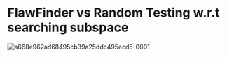 # FlawFinder vs Random Testing w.r.t searching subspace
![a668e962ad68495cb39a25ddc495ecd5-0001](https://user-images.githubusercontent.com/82484800/130007112-b5486b4f-e138-4113-b1d9-5c7a6cea6882.jpg)

<!-- ![58e992ccc47b427595bd5b30ec389048-0001](https://user-images.githubusercontent.com/82484800/130006483-b86ec0a6-24a5-4a86-b569-a9a6f56eafd6.jpg) -->


<!-- <table>
<thead>
  <tr>
    <th rowspan="3">ID</th>
    <th rowspan="3">Root Cause</th>
    <th colspan="8">FLAWFINDER</th>
    <th colspan="8">Random</th>
  </tr>
  <tr>
    <td colspan="2">Original (base)</td>
    <td colspan="2">sub lv1 (100%)</td>
    <td colspan="2">sub lv2 (200%)</td>
    <td colspan="2">sub lv3 (300%)</td>
    <td colspan="2">Original (infinite)</td>
    <td colspan="2">sub lv1 (100%)</td>
    <td colspan="2">sub lv2 (200%)</td>
    <td colspan="2">sub lv3 (300%)</td>
  </tr>
  <tr>
    <td># of Exec</td>
    <td>Uniq.</td>
    <td># of Exec</td>
    <td>Uniq.</td>
    <td># of Exec</td>
    <td>Uniq.</td>
    <td># of Exec</td>
    <td>Uniq.</td>
    <td># of Exec</td>
    <td>Uniq.</td>
    <td># of Exec</td>
    <td>Uniq.</td>
    <td># of Exec</td>
    <td>Uniq.</td>
    <td># of Exec</td>
    <td>Uniq.</td>
  </tr>
</thead>
<tbody>
  <tr>
    <td rowspan="15">A1</td>
    <td>Crash between victim drones</td>
    <td>273</td>
    <td>9</td>
    <td>280</td>
    <td>9</td>
    <td>271</td>
    <td>9</td>
    <td>267</td>
    <td>9</td>
    <td>150</td>
    <td>6</td>
    <td>238</td>
    <td>8</td>
    <td>248</td>
    <td>8</td>
    <td>139</td>
    <td>3</td>
  </tr>
  <tr>
    <td>C1-1</td>
    <td>86</td>
    <td>4</td>
    <td>79</td>
    <td>4</td>
    <td>85</td>
    <td>4</td>
    <td>87</td>
    <td>4</td>
    <td>41</td>
    <td>4</td>
    <td>77</td>
    <td>4</td>
    <td>81</td>
    <td>4</td>
    <td>27</td>
    <td>1</td>
  </tr>
  <tr>
    <td>C1-2</td>
    <td>176</td>
    <td>4</td>
    <td>191</td>
    <td>4</td>
    <td>168</td>
    <td>4</td>
    <td>170</td>
    <td>4</td>
    <td>109</td>
    <td>2</td>
    <td>156</td>
    <td>3</td>
    <td>167</td>
    <td>4</td>
    <td>112</td>
    <td>2</td>
  </tr>
  <tr>
    <td>C1-3</td>
    <td>11</td>
    <td>1</td>
    <td>10</td>
    <td>1</td>
    <td>18</td>
    <td>1</td>
    <td>11</td>
    <td>1</td>
    <td>0</td>
    <td>0</td>
    <td>5</td>
    <td>1</td>
    <td>0</td>
    <td>0</td>
    <td>0</td>
    <td>0</td>
  </tr>
  <tr>
    <td>Crash into external objects</td>
    <td>435</td>
    <td>8</td>
    <td>424</td>
    <td>8</td>
    <td>432</td>
    <td>8</td>
    <td>421</td>
    <td>8</td>
    <td>393</td>
    <td>6</td>
    <td>435</td>
    <td>7</td>
    <td>412</td>
    <td>6</td>
    <td>390</td>
    <td>7</td>
  </tr>
  <tr>
    <td>C1-1</td>
    <td>88</td>
    <td>3</td>
    <td>99</td>
    <td>3</td>
    <td>85</td>
    <td>3</td>
    <td>87</td>
    <td>3</td>
    <td>81</td>
    <td>3</td>
    <td>77</td>
    <td>3</td>
    <td>61</td>
    <td>3</td>
    <td>79</td>
    <td>3</td>
  </tr>
  <tr>
    <td>C1-2</td>
    <td>326</td>
    <td>3</td>
    <td>304</td>
    <td>3</td>
    <td>315</td>
    <td>3</td>
    <td>311</td>
    <td>3</td>
    <td>312</td>
    <td>3</td>
    <td>355</td>
    <td>3</td>
    <td>351</td>
    <td>3</td>
    <td>303</td>
    <td>3</td>
  </tr>
  <tr>
    <td>C1-3</td>
    <td>3</td>
    <td>1</td>
    <td>1</td>
    <td>1</td>
    <td>11</td>
    <td>1</td>
    <td>5</td>
    <td>1</td>
    <td>0</td>
    <td>0</td>
    <td>0</td>
    <td>0</td>
    <td>0</td>
    <td>0</td>
    <td>0</td>
    <td>0</td>
  </tr>
  <tr>
    <td>C1-4</td>
    <td>18</td>
    <td>1</td>
    <td>20</td>
    <td>1</td>
    <td>21</td>
    <td>1</td>
    <td>18</td>
    <td>1</td>
    <td>0</td>
    <td>0</td>
    <td>3</td>
    <td>1</td>
    <td>0</td>
    <td>0</td>
    <td>8</td>
    <td>1</td>
  </tr>
  <tr>
    <td>Suspended progress</td>
    <td>671</td>
    <td>2</td>
    <td>654</td>
    <td>2</td>
    <td>652</td>
    <td>2</td>
    <td>641</td>
    <td>2</td>
    <td>586</td>
    <td>2</td>
    <td>743</td>
    <td>2</td>
    <td>698</td>
    <td>2</td>
    <td>607</td>
    <td>2</td>
  </tr>
  <tr>
    <td>C1-5</td>
    <td>242</td>
    <td>1</td>
    <td>223</td>
    <td>1</td>
    <td>238</td>
    <td>1</td>
    <td>233</td>
    <td>1</td>
    <td>177</td>
    <td>1</td>
    <td>295</td>
    <td>1</td>
    <td>231</td>
    <td>1</td>
    <td>188</td>
    <td>1</td>
  </tr>
  <tr>
    <td>C1-6</td>
    <td>429</td>
    <td>1</td>
    <td>431</td>
    <td>1</td>
    <td>415</td>
    <td>1</td>
    <td>409</td>
    <td>1</td>
    <td>409</td>
    <td>1</td>
    <td>448</td>
    <td>1</td>
    <td>467</td>
    <td>1</td>
    <td>419</td>
    <td>1</td>
  </tr>
  <tr>
    <td>Slow progress</td>
    <td>173</td>
    <td>1</td>
    <td>169</td>
    <td>1</td>
    <td>172</td>
    <td>1</td>
    <td>173</td>
    <td>1</td>
    <td>153</td>
    <td>1</td>
    <td>177</td>
    <td>1</td>
    <td>168</td>
    <td>1</td>
    <td>127</td>
    <td>1</td>
  </tr>
  <tr>
    <td>C1-6</td>
    <td>173</td>
    <td>1</td>
    <td>169</td>
    <td>1</td>
    <td>172</td>
    <td>1</td>
    <td>173</td>
    <td>1</td>
    <td>153</td>
    <td>1</td>
    <td>177</td>
    <td>1</td>
    <td>168</td>
    <td>1</td>
    <td>127</td>
    <td>1</td>
  </tr>
  <tr>
    <td>total</td>
    <td>1554/1724</td>
    <td>20</td>
    <td>1527/1766</td>
    <td>20</td>
    <td>1527/1764</td>
    <td>20</td>
    <td>1502/1743</td>
    <td>20</td>
    <td>1282/1702</td>
    <td>15</td>
    <td>1593/1711</td>
    <td>18</td>
    <td>1526/1691</td>
    <td>17</td>
    <td>1263/1681</td>
    <td>13</td>
  </tr>
  <tr>
    <td rowspan="8">A2</td>
    <td>Crash between victim drones</td>
    <td>28</td>
    <td>3</td>
    <td>22</td>
    <td>3</td>
    <td>28</td>
    <td>3</td>
    <td>29</td>
    <td>3</td>
    <td>13</td>
    <td>1</td>
    <td>31</td>
    <td>2</td>
    <td>12</td>
    <td>1</td>
    <td>17</td>
    <td>1</td>
  </tr>
  <tr>
    <td>C2-1</td>
    <td>28</td>
    <td>3</td>
    <td>22</td>
    <td>3</td>
    <td>28</td>
    <td>3</td>
    <td>29</td>
    <td>3</td>
    <td>13</td>
    <td>1</td>
    <td>31</td>
    <td>2</td>
    <td>12</td>
    <td>1</td>
    <td>17</td>
    <td>1</td>
  </tr>
  <tr>
    <td>Suspended progress</td>
    <td>119</td>
    <td>1</td>
    <td>110</td>
    <td>1</td>
    <td>116</td>
    <td>1</td>
    <td>117</td>
    <td>1</td>
    <td>91</td>
    <td>1</td>
    <td>132</td>
    <td>1</td>
    <td>112</td>
    <td>1</td>
    <td>109</td>
    <td>1</td>
  </tr>
  <tr>
    <td>C2-2</td>
    <td>119</td>
    <td>1</td>
    <td>110</td>
    <td>1</td>
    <td>116</td>
    <td>1</td>
    <td>117</td>
    <td>1</td>
    <td>91</td>
    <td>1</td>
    <td>132</td>
    <td>1</td>
    <td>112</td>
    <td>1</td>
    <td>109</td>
    <td>1</td>
  </tr>
  <tr>
    <td>Slow progress</td>
    <td>608</td>
    <td>4</td>
    <td>572</td>
    <td>4</td>
    <td>593</td>
    <td>4</td>
    <td>579</td>
    <td>4</td>
    <td>449</td>
    <td>4</td>
    <td>610</td>
    <td>4</td>
    <td>577</td>
    <td>4</td>
    <td>453</td>
    <td>4</td>
  </tr>
  <tr>
    <td>C2-3</td>
    <td>586</td>
    <td>3</td>
    <td>551</td>
    <td>3</td>
    <td>577</td>
    <td>3</td>
    <td>569</td>
    <td>3</td>
    <td>434</td>
    <td>3</td>
    <td>591</td>
    <td>3</td>
    <td>553</td>
    <td>3</td>
    <td>442</td>
    <td>3</td>
  </tr>
  <tr>
    <td>C2-4</td>
    <td>22</td>
    <td>1</td>
    <td>21</td>
    <td>1</td>
    <td>16</td>
    <td>1</td>
    <td>10</td>
    <td>1</td>
    <td>15</td>
    <td>1</td>
    <td>19</td>
    <td>1</td>
    <td>24</td>
    <td>1</td>
    <td>11</td>
    <td>1</td>
  </tr>
  <tr>
    <td>total</td>
    <td>755/990</td>
    <td>8</td>
    <td>704/981</td>
    <td>8</td>
    <td>737/977</td>
    <td>8</td>
    <td>725/983</td>
    <td>8</td>
    <td>621/981</td>
    <td>6</td>
    <td>773/977</td>
    <td>7</td>
    <td>701/961</td>
    <td>6</td>
    <td>579/983</td>
    <td>6</td>
  </tr>
  <tr>
    <td rowspan="7">A3</td>
    <td>Crash into external objects</td>
    <td>47</td>
    <td>2</td>
    <td>44</td>
    <td>2</td>
    <td>41</td>
    <td>2</td>
    <td>40</td>
    <td>2</td>
    <td>43</td>
    <td>1</td>
    <td>39</td>
    <td>2</td>
    <td>35</td>
    <td>1</td>
    <td>44</td>
    <td>1</td>
  </tr>
  <tr>
    <td>C3-1</td>
    <td>10</td>
    <td>1</td>
    <td>11</td>
    <td>1</td>
    <td>13</td>
    <td>1</td>
    <td>10</td>
    <td>1</td>
    <td>0</td>
    <td>0</td>
    <td>7</td>
    <td>1</td>
    <td>0</td>
    <td>0</td>
    <td>0</td>
    <td>0</td>
  </tr>
  <tr>
    <td>C3-2</td>
    <td>37</td>
    <td>1</td>
    <td>33</td>
    <td>1</td>
    <td>28</td>
    <td>1</td>
    <td>29</td>
    <td>1</td>
    <td>43</td>
    <td>1</td>
    <td>32</td>
    <td>1</td>
    <td>35</td>
    <td>1</td>
    <td>44</td>
    <td>1</td>
  </tr>
  <tr>
    <td>Slow progress</td>
    <td>240</td>
    <td>4</td>
    <td>222</td>
    <td>4</td>
    <td>268</td>
    <td>4</td>
    <td>255</td>
    <td>4</td>
    <td>169</td>
    <td>3</td>
    <td>182</td>
    <td>4</td>
    <td>173</td>
    <td>4</td>
    <td>159</td>
    <td>4</td>
  </tr>
  <tr>
    <td>C3-1</td>
    <td>23</td>
    <td>2</td>
    <td>33</td>
    <td>2</td>
    <td>29</td>
    <td>2</td>
    <td>34</td>
    <td>2</td>
    <td>13</td>
    <td>1</td>
    <td>31</td>
    <td>2</td>
    <td>27</td>
    <td>2</td>
    <td>18</td>
    <td>2</td>
  </tr>
  <tr>
    <td>C3-2</td>
    <td>217</td>
    <td>2</td>
    <td>189</td>
    <td>2</td>
    <td>239</td>
    <td>2</td>
    <td>221</td>
    <td>2</td>
    <td>156</td>
    <td>2</td>
    <td>149</td>
    <td>2</td>
    <td>146</td>
    <td>2</td>
    <td>141</td>
    <td>2</td>
  </tr>
  <tr>
    <td>total</td>
    <td>287/811</td>
    <td>6</td>
    <td>266/821</td>
    <td>6</td>
    <td>309/808</td>
    <td>6</td>
    <td>295/820</td>
    <td>6</td>
    <td>212/818</td>
    <td>4</td>
    <td>221/808</td>
    <td>6</td>
    <td>208/791</td>
    <td>5</td>
    <td>189/799</td>
    <td>5</td>
  </tr>
  <tr>
    <td rowspan="9">A4</td>
    <td>Crash between victim drones</td>
    <td>230</td>
    <td>3</td>
    <td>230</td>
    <td>3</td>
    <td>237</td>
    <td>3</td>
    <td>233</td>
    <td>3</td>
    <td>210</td>
    <td>1</td>
    <td>218</td>
    <td>3</td>
    <td>201</td>
    <td>2</td>
    <td>189</td>
    <td>1</td>
  </tr>
  <tr>
    <td>C4-1</td>
    <td>216</td>
    <td>1</td>
    <td>209</td>
    <td>1</td>
    <td>211</td>
    <td>1</td>
    <td>221</td>
    <td>1</td>
    <td>210</td>
    <td>1</td>
    <td>207</td>
    <td>1</td>
    <td>193</td>
    <td>1</td>
    <td>187</td>
    <td>1</td>
  </tr>
  <tr>
    <td>C4-2</td>
    <td>14</td>
    <td>2</td>
    <td>21</td>
    <td>2</td>
    <td>26</td>
    <td>2</td>
    <td>12</td>
    <td>2</td>
    <td>0</td>
    <td>0</td>
    <td>11</td>
    <td>2</td>
    <td>7</td>
    <td>1</td>
    <td>0</td>
    <td>0</td>
  </tr>
  <tr>
    <td>Crash into external objects</td>
    <td>630</td>
    <td>3</td>
    <td>609</td>
    <td>3</td>
    <td>569</td>
    <td>3</td>
    <td>605</td>
    <td>3</td>
    <td>411</td>
    <td>1</td>
    <td>461</td>
    <td>3</td>
    <td>431</td>
    <td>2</td>
    <td>411</td>
    <td>1</td>
  </tr>
  <tr>
    <td>C4-1</td>
    <td>599</td>
    <td>1</td>
    <td>581</td>
    <td>1</td>
    <td>566</td>
    <td>1</td>
    <td>561</td>
    <td>1</td>
    <td>411</td>
    <td>1</td>
    <td>427</td>
    <td>1</td>
    <td>414</td>
    <td>1</td>
    <td>390</td>
    <td>1</td>
  </tr>
  <tr>
    <td>C4-2</td>
    <td>31</td>
    <td>2</td>
    <td>28</td>
    <td>2</td>
    <td>3</td>
    <td>2</td>
    <td>44</td>
    <td>2</td>
    <td>0</td>
    <td>0</td>
    <td>34</td>
    <td>2</td>
    <td>17</td>
    <td>1</td>
    <td>0</td>
    <td>0</td>
  </tr>
  <tr>
    <td>Slow progress</td>
    <td>1228</td>
    <td>2</td>
    <td>1298</td>
    <td>2</td>
    <td>1209</td>
    <td>2</td>
    <td>1121</td>
    <td>2</td>
    <td>887</td>
    <td>2</td>
    <td>1005</td>
    <td>2</td>
    <td>981</td>
    <td>2</td>
    <td>850</td>
    <td>2</td>
  </tr>
  <tr>
    <td>C4-3</td>
    <td>1228</td>
    <td>2</td>
    <td>1298</td>
    <td>2</td>
    <td>1209</td>
    <td>2</td>
    <td>1121</td>
    <td>2</td>
    <td>887</td>
    <td>2</td>
    <td>1005</td>
    <td>2</td>
    <td>981</td>
    <td>2</td>
    <td>850</td>
    <td>2</td>
  </tr>
  <tr>
    <td>total</td>
    <td>2088/2469</td>
    <td>8</td>
    <td>2137/2471</td>
    <td>8</td>
    <td>2015/2431</td>
    <td>8</td>
    <td>1959/2445</td>
    <td>8</td>
    <td>1508/2422</td>
    <td>4</td>
    <td>1684/2430</td>
    <td>8</td>
    <td>1613/2489</td>
    <td>6</td>
    <td>1450/2413</td>
    <td>4</td>
  </tr>
</tbody>
</table> -->
